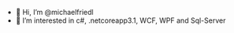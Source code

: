 - 👋 Hi, I’m @michaelfriedl
- 👀 I’m interested in c#, .netcoreapp3.1, WCF, WPF and Sql-Server
<!---
michaelfriedl/michaelfriedl is a ✨ special ✨ repository because its `README.md` (this file) appears on your GitHub profile.
You can click the Preview link to take a look at your changes.
--->
